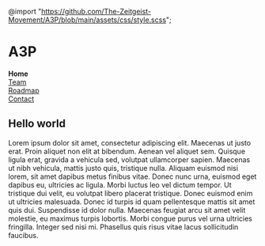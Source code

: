 ---
---

@import "https://github.com/The-Zeitgeist-Movement/A3P/blob/main/assets/css/style.scss";

# A3P
<div class="outter">
    <div><strong>Home</strong></div>
    <div><a href="https://the-zeitgeist-movement.github.io/A3P/team">Team</a></div>
    <div><a href="https://the-zeitgeist-movement.github.io/A3P/roadmap">Roadmap</a></div>
    <div><a href="https://the-zeitgeist-movement.github.io/A3P/contact">Contact</a></div>
</div>

## Hello world

Lorem ipsum dolor sit amet, consectetur adipiscing elit. Maecenas ut justo erat. Proin aliquet non elit at bibendum. Aenean vel aliquet sem. Quisque ligula erat, gravida a vehicula sed, volutpat ullamcorper sapien. Maecenas ut nibh vehicula, mattis justo quis, tristique nulla. Aliquam euismod nisi lorem, sit amet dapibus metus finibus vitae. Donec nunc urna, euismod eget dapibus eu, ultricies ac ligula. Morbi luctus leo vel dictum tempor. Ut tristique dui velit, eu volutpat libero placerat tristique. Donec euismod enim ut ultricies malesuada. Donec id turpis id quam pellentesque mattis sit amet quis dui. Suspendisse id dolor nulla. Maecenas feugiat arcu sit amet velit molestie, eu maximus turpis lobortis. Morbi congue purus vel urna ultricies fringilla. Integer sed nisi mi. Phasellus quis risus vitae lacus sollicitudin faucibus. 
